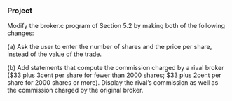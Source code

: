 ### Project

Modify the broker.c program of Section 5.2 by making both of the following changes:

(a) Ask the user to enter the number of shares and the price per share, instead of the value of the trade.

(b) Add statements that compute the commission charged by a rival broker ($33 plus 3cent per share for fewer than 2000 shares; $33 plus 2cent per share for 2000 shares or more). Display the rival’s commission as well as the commission charged by the original broker.
